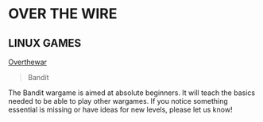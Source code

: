 # OVER THE WIRE
## LINUX GAMES
[Overthewar](https://overthewire.org/wargames/bandit/)
>Bandit

The Bandit wargame is aimed at absolute beginners. It will teach the basics needed to be able to play other wargames. If you notice something essential is missing or have ideas for new levels, please let us know!
